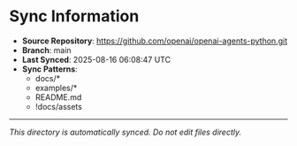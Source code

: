 # Sync Information

- **Source Repository**: https://github.com/openai/openai-agents-python.git
- **Branch**: main
- **Last Synced**: 2025-08-16 06:08:47 UTC
- **Sync Patterns**:
  - docs/*
  - examples/*
  - README.md
  - !docs/assets

---
*This directory is automatically synced. Do not edit files directly.*
